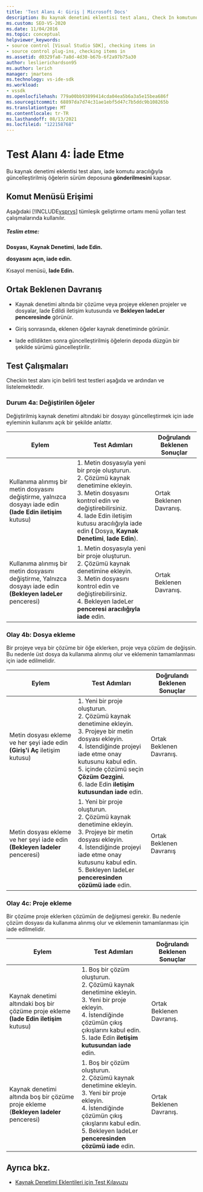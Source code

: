 ```yaml
---
title: 'Test Alanı 4: Giriş | Microsoft Docs'
description: Bu kaynak denetimi eklentisi test alanı, Check In komutunu kullanarak güncelleştirilmiş öğelerin sürüm deposuna gönderilmesini kapsar.
ms.custom: SEO-VS-2020
ms.date: 11/04/2016
ms.topic: conceptual
helpviewer_keywords:
- source control [Visual Studio SDK], checking items in
- source control plug-ins, checking items in
ms.assetid: d0329fa8-7a8d-4d30-b67b-6f2a97b75a30
author: leslierichardson95
ms.author: lerich
manager: jmartens
ms.technology: vs-ide-sdk
ms.workload:
- vssdk
ms.openlocfilehash: 779a00bb93899414cda04ea5b6a3a5e15bea686f
ms.sourcegitcommit: 68897da7d74c31ae1ebf5d47c7b5ddc9b108265b
ms.translationtype: MT
ms.contentlocale: tr-TR
ms.lasthandoff: 08/13/2021
ms.locfileid: "122158768"
---
```

# <a name="test-area-4-check-in"></a>Test Alanı 4: İade Etme
Bu kaynak denetimi eklentisi test alanı, iade komutu aracılığıyla güncelleştirilmiş öğelerin sürüm deposuna **gönderilmesini** kapsar.

## <a name="command-menu-access"></a>Komut Menüsü Erişimi
 Aşağıdaki [!INCLUDE[vsprvs](../../code-quality/includes/vsprvs_md.md)] tümleşik geliştirme ortamı menü yolları test çalışmalarında kullanılır.

##### <a name="check-in"></a>Teslim etme:
 **Dosyası,** **Kaynak Denetimi**, **Iade Edin.**

 **dosyasını** **açın, iade edin.**

 Kısayol menüsü, **Iade Edin.**

## <a name="common-expected-behavior"></a>Ortak Beklenen Davranış

- Kaynak denetimi altında bir çözüme veya projeye  eklenen projeler ve dosyalar, Iade Edildi iletişim kutusunda ve **Bekleyen IadeLer penceresinde** görünür.

- Giriş sonrasında, eklenen öğeler kaynak denetiminde görünür.

- Iade edildikten sonra güncelleştirilmiş öğelerin depoda düzgün bir şekilde sürümü güncelleştirilir.

## <a name="test-cases"></a>Test Çalışmaları
 Checkin test alanı için belirli test testleri aşağıda ve ardından ve listelemektedir.

### <a name="case-4a-modified-items"></a>Durum 4a: Değiştirilen öğeler
 Değiştirilmiş kaynak denetimi altındaki bir dosyayı güncelleştirmek için iade eyleminin kullanımı açık bir şekilde anlattır.

|Eylem|Test Adımları|Doğrulandı Beklenen Sonuçlar|
|------------|----------------|--------------------------------|
|Kullanıma alınmış bir metin dosyasını değiştirme, yalnızca dosyayı iade edin **(Iade Edin iletişim** kutusu)|1. Metin dosyasıyla yeni bir proje oluşturun.<br />2. Çözümü kaynak denetimine ekleyin.<br />3. Metin dosyasını kontrol edin ve değiştirebilirsiniz.<br />4. Iade Edin iletişim kutusu aracılığıyla iade edin **(** Dosya, **Kaynak Denetimi**, **Iade Edin**).|Ortak Beklenen Davranış.|
|Kullanıma alınmış bir metin dosyasını değiştirme, Yalnızca dosyayı iade edin **(Bekleyen IadeLer** penceresi)|1. Metin dosyasıyla yeni bir proje oluşturun.<br />2. Çözümü kaynak denetimine ekleyin.<br />3. Metin dosyasını kontrol edin ve değiştirebilirsiniz.<br />4. Bekleyen IadeLer **penceresi aracılığıyla iade** edin.|Ortak Beklenen Davranış.|

### <a name="case-4b-adding-files"></a>Olay 4b: Dosya ekleme
 Bir projeye veya bir çözüme bir öğe eklerken, proje veya çözüm de değişsin. Bu nedenle üst dosya da kullanıma alınmış olur ve eklemenin tamamlanması için iade edilmelidir.

|Eylem|Test Adımları|Doğrulandı Beklenen Sonuçlar|
|------------|----------------|--------------------------------|
|Metin dosyası ekleme ve her şeyi iade edin **(Giriş'i Aç** iletişim kutusu)|1. Yeni bir proje oluşturun.<br />2. Çözümü kaynak denetimine ekleyin.<br />3. Projeye bir metin dosyası ekleyin.<br />4. İstendiğinde projeyi iade etme onay kutusunu kabul edin.<br />5. içinde çözümü seçin **Çözüm Gezgini.**<br />6. Iade Edin **iletişim kutusundan iade** edin.|Ortak Beklenen Davranış.|
|Metin dosyası ekleme ve her şeyi iade edin **(Bekleyen Iadeler** penceresi)|1. Yeni bir proje oluşturun.<br />2. Çözümü kaynak denetimine ekleyin.<br />3. Projeye bir metin dosyası ekleyin.<br />4. İstendiğinde projeyi iade etme onay kutusunu kabul edin.<br />5. Bekleyen IadeLer **penceresinden çözümü iade** edin.|Ortak Beklenen Davranış|

### <a name="case-4c-adding-projects"></a>Olay 4c: Proje ekleme
 Bir çözüme proje eklerken çözümün de değişmesi gerekir. Bu nedenle çözüm dosyası da kullanıma alınmış olur ve eklemenin tamamlanması için iade edilmelidir.

|Eylem|Test Adımları|Doğrulandı Beklenen Sonuçlar|
|------------|----------------|--------------------------------|
|Kaynak denetimi altındaki boş bir çözüme proje ekleme **(Iade Edin iletişim** kutusu)|1. Boş bir çözüm oluşturun.<br />2. Çözümü kaynak denetimine ekleyin.<br />3. Yeni bir proje ekleyin.<br />4. İstendiğinde çözümün çıkış çıkışlarını kabul edin.<br />5. Iade Edin **iletişim kutusundan iade** edin.|Ortak Beklenen Davranış.|
|Kaynak denetimi altında boş bir çözüme proje ekleme (**Bekleyen Iadeler** penceresi)|1. Boş bir çözüm oluşturun.<br />2. Çözümü kaynak denetimine ekleyin.<br />3. Yeni bir proje ekleyin.<br />4. İstendiğinde çözümün çıkış çıkışlarını kabul edin.<br />5. Bekleyen IadeLer **penceresinden çözümü iade** edin.|Ortak Beklenen Davranış.|

## <a name="see-also"></a>Ayrıca bkz.
- [Kaynak Denetimi Eklentileri için Test Kılavuzu](../../extensibility/internals/test-guide-for-source-control-plug-ins.md)
